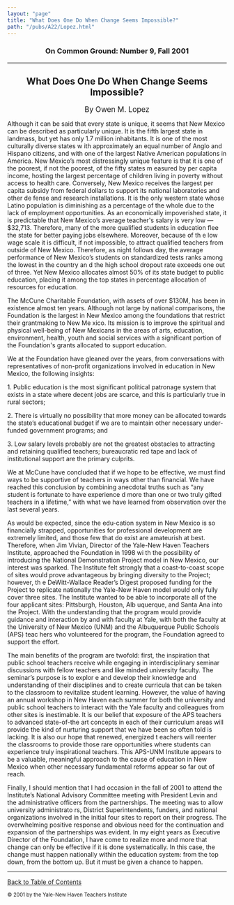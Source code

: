 ```yaml
---
layout: "page"
title: "What Does One Do When Change Seems Impossible?"
path: "/pubs/A22/Lopez.html"
---
```

<main>
<h3 align="CENTER">On Common Ground: Number 9, Fall 2001</h3>
<hr/>
<h2 align="CENTER">What Does One Do When Change Seems Impossible?</h2>
<p align="CENTER"><big>By Owen M. Lopez</big></p>
<p>Although it can be said that every state is unique, it seems that New Mexico can be described as particularly unique. It is the fifth largest state in landmass, but yet has only 1.7 million inhabitants. It is one of the most culturally diverse states w
ith approximately an equal number of Anglo and Hispano citizens, and with one of the largest Native American populations in America. New Mexico’s most distressingly unique feature is that it is one of the poorest, if not the poorest, of the fifty states m
easured by per capita income, hosting the largest percentage of children living in poverty without access to health care. Conversely, New Mexico receives the largest per capita subsidy from federal dollars to support its national laboratories and other de
fense and research installations. It is the only western state whose Latino population is diminishing as a percentage of the whole due to the lack of employment opportunities.
As an economically impoverished state, it is predictable that New Mexico’s average teacher's salary is very low — $32,713. Therefore, many of the more qualified students in education flee the state for better paying jobs elsewhere. Moreover, because of th
e low wage scale it is difficult, if not impossible, to attract qualified teachers from outside of New Mexico. Therefore, as night follows day, the average performance of New Mexico’s students on standardized tests ranks among the lowest in the country an
d the high school dropout rate exceeds one out of three. Yet New Mexico allocates almost 50% of its state budget to public education, placing it among the top states in percentage allocation of resources for education.
</p>
<p>The McCune Charitable Foundation, with assets of over $130M, has been in existence almost ten years. Although not large by national comparisons, the Foundation is the largest in New Mexico among the foundations that restrict their grantmaking to New Me
xico. Its mission is to improve the spiritual and physical well-being of New Mexicans in the areas of arts, education, environment, health, youth and social services with a significant portion of the Foundation's grants allocated to support education.</p>
<p>We at the Foundation have gleaned over the years, from conversations with representatives of non-profit organizations involved in education in New Mexico, the following insights: </p>
<p>1. Public education is the most significant political patronage system that exists in a state where decent jobs are scarce, and this is particularly true in rural sectors;</p>
<p>2. There is virtually no possibility that more money can be allocated towards the state’s educational budget if we are to maintain other necessary under-funded government programs; and</p>
<p>3. Low salary levels probably are not the greatest obstacles to attracting and retaining qualified teachers; bureaucratic red tape and lack of institutional support are the primary culprits.</p>
<p>We at McCune have concluded that if we hope to be effective, we must find ways to be supportive of teachers in ways other than financial. We have reached this conclusion by combining anecdotal truths such as “any student is fortunate to have experience
d more than one or two truly gifted teachers in a lifetime,” with what we 
have learned from observation over the last several years.
</p>
<p>As would be expected, since the edu-cation system in New Mexico is so 
financially strapped, opportunities for professional development are extremely limited, and those few that do exist are amateurish at best. Therefore, when Jim Vivian, Director of the Yale-New Haven Teachers Institute, approached the Foundation in 1998 wi
th the possibility of introducing the National Demonstration Project model in New Mexico, our interest was sparked. The Institute felt strongly that a coast-to-coast scope of sites would prove advantageous by bringing diversity to the Project; however, th
e DeWitt-Wallace Reader’s Digest proposed funding for the Project to replicate nationally the Yale-New Haven model would only fully cover three sites. The Institute wanted to be able to incorporate all of the four applicant sites: Pittsburgh, Houston, Alb
uquerque, and Santa Ana into the Project. With the understanding that the program would provide guidance and interaction by and with faculty at Yale, with both the faculty at the University of New Mexico (UNM) and the Albuquerque Public Schools (APS) teac
hers who volunteered for the program, the Foundation agreed to support the effort.
</p>
<p>The main benefits of the program are twofold: first, the inspiration that public school teachers receive while engaging in interdisciplinary seminar discussions with fellow teachers and like minded university faculty. The seminar’s purpose is to explor
e and develop their knowledge and understanding of their disciplines and to create curricula that can be taken to the classroom to revitalize student learning. However, the value of having an annual workshop in New Haven each summer 
for both the university and public 
school teachers to interact with the Yale faculty and colleagues from other sites is inestimable.
It is our belief that exposure of the APS teachers to advanced state-of-the art concepts in each of their curriculum areas will provide the kind of nurturing support that we have been so often told is lacking. It is also our hope that renewed, energized t
eachers will reenter the classrooms to provide those rare opportunities where students can experience truly inspirational teachers. This APS-UNM Institute appears to be a valuable, meaningful approach to 
the cause of education in New Mexico when other necessary fundamental reforms appear so far out of reach.
</p>
<p>Finally, I should mention that I had occasion in the fall of 2001 to attend the Institute’s National Advisory Committee meeting with President Levin and the administrative officers from the partnerships. The meeting was to allow university administrato
rs, District Superintendents, funders, and national organizations involved in the initial four sites to report on their progress. The overwhelming positive response and obvious need for the continuation and expansion of the partnerships was evident. In my
eight years as Executive Director of the Foundation, I have come to realize more and more that change can only be effective if it is done systematically. In this case, the change must happen nationally within the education system: from the top down, from
the bottom up. But it must be given a chance to happen.
</p>
<hr/>
<p><a href=".\">Back to Table of Contents</a></p><p><small>© 2001 by the Yale-New Haven Teachers Institute</small></p>
</main>